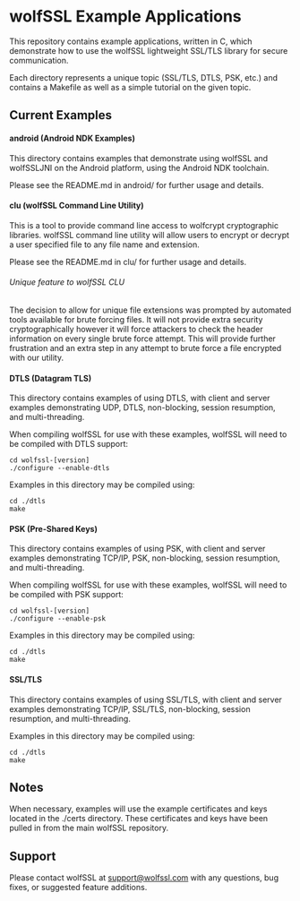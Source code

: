 wolfSSL Example Applications
============================

This repository contains example applications, written in C, which
demonstrate how to use the wolfSSL lightweight SSL/TLS library for secure
communication.

Each directory represents a unique topic (SSL/TLS, DTLS, PSK, etc.) and
contains a Makefile as well as a simple tutorial on the given topic.

## Current Examples

#### android (Android NDK Examples)

This directory contains examples that demonstrate using wolfSSL and wolfSSLJNI
on the Android platform, using the Android NDK toolchain.

Please see the README.md in android/ for further usage and details.

#### clu (wolfSSL Command Line Utility)

This is a tool to provide command line access to wolfcrypt cryptographic
libraries. wolfSSL command line utility will allow users to encrypt or decrypt
a user specified file to any file name and extension.

Please see the README.md in clu/ for further usage and details.

###### Unique feature to wolfSSL CLU
The decision to allow for unique file extensions was prompted by automated
tools available for brute forcing files. It will not provide extra security
cryptographically however it will force attackers to check the header
information on every single brute force attempt. This will provide further
frustration and an extra step in any attempt to brute force a file encrypted
with our utility.

#### DTLS (Datagram TLS)

This directory contains examples of using DTLS, with client and server
examples demonstrating UDP, DTLS, non-blocking, session resumption,
and multi-threading.

When compiling wolfSSL for use with these examples, wolfSSL will need to be
compiled with DTLS support:

```
cd wolfssl-[version]
./configure --enable-dtls
```

Examples in this directory may be compiled using:

```
cd ./dtls
make
```

#### PSK (Pre-Shared Keys)

This directory contains examples of using PSK, with client and server examples
demonstrating TCP/IP, PSK, non-blocking, session resumption, and
multi-threading.

When compiling wolfSSL for use with these examples, wolfSSL will need to be
compiled with PSK support:

```
cd wolfssl-[version]
./configure --enable-psk
```

Examples in this directory may be compiled using:

```
cd ./dtls
make
```

#### SSL/TLS

This directory contains examples of using SSL/TLS, with client and server
examples demonstrating TCP/IP, SSL/TLS, non-blocking, session resumption, and
multi-threading.

Examples in this directory may be compiled using:

```
cd ./dtls
make
```

## Notes

When necessary, examples will use the example certificates and keys located
in the ./certs directory. These certificates and keys have been pulled in from
the main wolfSSL repository.

## Support

Please contact wolfSSL at support@wolfssl.com with any questions, bug fixes,
or suggested feature additions.

